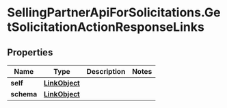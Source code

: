 # SellingPartnerApiForSolicitations.GetSolicitationActionResponseLinks

## Properties

Name | Type | Description | Notes
------------ | ------------- | ------------- | -------------
**self** | [**LinkObject**](LinkObject.md) |  | 
**schema** | [**LinkObject**](LinkObject.md) |  | 


